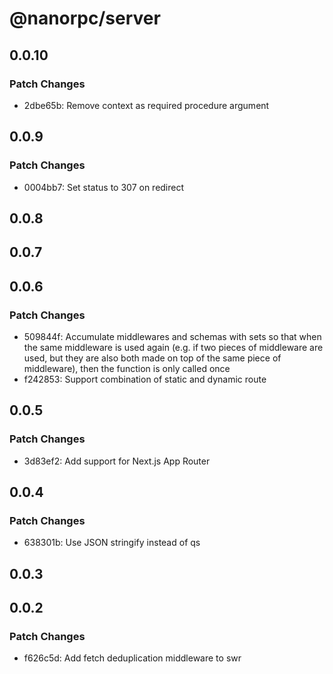 # @nanorpc/server

## 0.0.10

### Patch Changes

- 2dbe65b: Remove context as required procedure argument

## 0.0.9

### Patch Changes

- 0004bb7: Set status to 307 on redirect

## 0.0.8

## 0.0.7

## 0.0.6

### Patch Changes

- 509844f: Accumulate middlewares and schemas with sets so that when the same middleware is used again (e.g. if two pieces of middleware are used, but they are also both made on top of the same piece of middleware), then the function is only called once
- f242853: Support combination of static and dynamic route

## 0.0.5

### Patch Changes

- 3d83ef2: Add support for Next.js App Router

## 0.0.4

### Patch Changes

- 638301b: Use JSON stringify instead of qs

## 0.0.3

## 0.0.2

### Patch Changes

- f626c5d: Add fetch deduplication middleware to swr
